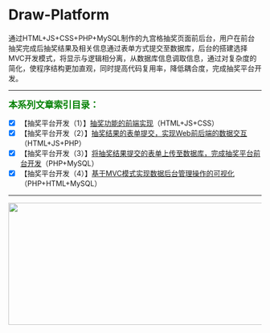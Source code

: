 # Draw-Platform
通过HTML+JS+CSS+PHP+MySQL制作的九宫格抽奖页面前后台，用户在前台抽奖完成后抽奖结果及相关信息通过表单方式提交至数据库，后台的搭建选择MVC开发模式，将显示与逻辑相分离，从数据库信息调取信息，通过对复杂度的简化，使程序结构更加直观，同时提高代码复用率，降低耦合度，完成抽奖平台开发。
***
<font face="微软雅黑" size=4 color=green >**本系列文章索引目录：**</font>
 - [X]  【抽奖平台开发（1）】[抽奖功能的前端实现](https://dengxj.blog.csdn.net/article/details/99699427)（HTML+JS+CSS）
 - [X] 【抽奖平台开发（2）】[抽奖结果的表单提交，实现Web前后端的数据交互](https://dengxj.blog.csdn.net/article/details/99729936)（HTML+JS+PHP）
 - [X] 【抽奖平台开发（3）】[将抽奖结果提交的表单上传至数据库，完成抽奖平台前台开发](https://dengxj.blog.csdn.net/article/details/99869502)（PHP+MySQL）
 - [X] 【抽奖平台开发（4）】[基于MVC模式实现数据后台管理操作的可视化](https://dengxj.blog.csdn.net/article/details/100816981)（PHP+HTML+MySQL）
***
<div align=center><img src="https://github.com/DXJian/Draw-Platform/blob/master/demo_pic.gif" width="560" height="243" /></div>
